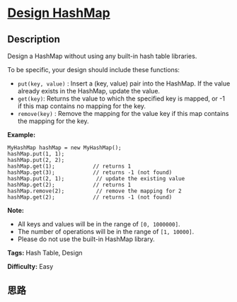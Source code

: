 # [Design HashMap][title]

## Description

Design a HashMap without using any built-in hash table libraries.

To be specific, your design should include these functions:

  * `put(key, value)` : Insert a (key, value) pair into the HashMap. If the value already exists in the HashMap, update the value.
  * `get(key)`: Returns the value to which the specified key is mapped, or -1 if this map contains no mapping for the key.
  * `remove(key)` : Remove the mapping for the value key if this map contains the mapping for the key.

  
**Example:**
            MyHashMap hashMap = new MyHashMap();    hashMap.put(1, 1);              hashMap.put(2, 2);             hashMap.get(1);            // returns 1    hashMap.get(3);            // returns -1 (not found)    hashMap.put(2, 1);          // update the existing value    hashMap.get(2);            // returns 1     hashMap.remove(2);          // remove the mapping for 2    hashMap.get(2);            // returns -1 (not found)     

  
**Note:**

  * All keys and values will be in the range of `[0, 1000000]`.
  * The number of operations will be in the range of `[1, 10000]`.
  * Please do not use the built-in HashMap library.


**Tags:** Hash Table, Design

**Difficulty:** Easy

## 思路

[title]: https://leetcode.com/problems/design-hashmap
